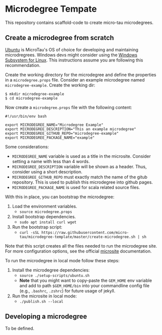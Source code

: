 # Microdegree Tempate

This repository contains scaffold-code to create micro-tau microdegrees. 

## Create a microdegree from scratch

[Ubuntu] is MicroTau's OS of choice for developing and maintaining microdregrees. Windows devs might consider using the [Windows Subsystem for Linux]. This instructions assume you are following this recommendation. 

[Ubuntu]: https://www.ubuntu.com/ 
[Windows Subsystem for Linux]: https://docs.microsoft.com/en-us/windows/wsl/about

Create the working directory for the microdegree and define the properties in a `microdegree.props` file. Consider an example microdegree named `microdegree-example`. Create the working dir:

```commandline
$ mkdir microdegree-example
$ cd microdegree-example
```

Now create a `microdegree.props` file with the following content:
```text
#!/usr/bin/env bash

export MICRODEGREE_NAME="Microdegree Example"
export MICRODEGREE_DESCRIPTION="This an example microdegree"
export MICRODEGREE_GITHUB_REPO="microdegree-example"
export MICRODEGREE_PACKAGE_NAME="example"
```

Some considerations:
* `MICRODEGREE_NAME` variable is used as a title in the microsite. Consider setting a name with less than 4 words.
* `MICRODEGREE_DESCRIPTION` variable will be shown as a header. Thus, consider using a short description. 
* `MICRODEGREE_GITHUB_REPO` must exactly match the name of the gitub repository. This is used to publish this microdegree into github pages.
* `MICRODEGREE_PACKAGE_NAME` is used for scala related source files.


With this in place, you can bootstrap the microdegree:

1. Load the environment variables.
    * `source microdegree.props`
2. Install bootstrap dependencies.
    * `sudo apt install curl wget`
3. Run the bootstrap script:
    * `curl -sSL https://raw.githubusercontent.com/micro-tau/microdegree-template/master/create-microdegree.sh | sh`

Note that this script creates all the files needed to run the microdegree site. For more configuration options, see the official [microsite] documentation.

[microsite]: https://github.com/47deg/sbt-microsites

To run the microdegree in local mode follow these steps:

1. Install the microdegree dependencies:
    * `source ./setup-scripts/ubuntu.sh`
    * **Note** that you might want to copy-paste the `GEM_HOME` env variable and add to path `$GEM_HOME/bin` into your commandline config file (e.g., `.bashrc`, `.zshrc`) for future usage of jekyll.
2. Run the microsite in local mode:
    * `./publish.sh --local`

## Developing a microdegree

To be defined.


